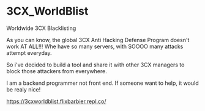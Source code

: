 # 3CX_WorldBlist
Worldwide 3CX Blacklisting


As you can know, the global 3CX Anti Hacking Defense Program doesn't work AT ALL!!!
Whe have so many servers, with SOOOO many attacks attempt everyday.

So i've decided to build a tool and share it with other 3CX managers to block those attackers from everywhere.

I am a backend programmer not front end. If someone want to help, it would be realy nice!


https://3cxworldblist.flixbarbier.repl.co/
